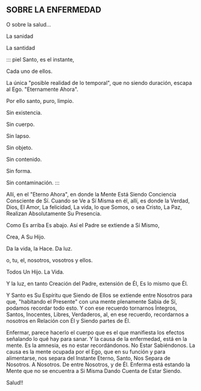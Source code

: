 ## SOBRE LA ENFERMEDAD

O sobre la salud…

La sanidad

La santidad

::: piel
Santo, es el instante,

Cada uno de ellos.

La única "posible realidad de lo temporal", que no siendo duración, escapa al Ego.
 "Eternamente Ahora".

Por ello santo, puro, limpio.

Sin existencia.

Sin cuerpo.

Sin lapso.

Sin objeto.

Sin contenido.

Sin forma.

Sin contaminación.
:::

Allí, en el "Eterno Ahora", en donde la Mente Está Siendo Conciencia Consciente de Sí. Cuando se Ve a Sí Misma en él, allí, es donde la Verdad, Dios, El Amor, La felicidad, La vida, lo que Somos, o sea Cristo, La Paz, Realizan Absolutamente Su Presencia.

Como Es arriba Es abajo. Así el Padre se extiende a Sí Mismo,

Crea,
 A Su Hijo.

Da la vida, la Hace. Da luz.

o, tu, el, nosotros, vosotros y ellos.

Todos Un Hijo. La Vida.

Y la luz, en tanto Creación del Padre, extensión de Él, Es lo mismo que Él.

Y Santo es Su Espíritu que Siendo de Ellos se extiende entre Nosotros para que, "habitando el Presente" con una mente plenamente Sabia de Sí, podamos recordar todo esto. Y con ese recuerdo tornarnos Íntegros, Santos, Inocentes, Libres, Verdaderos, al, en ese recuerdo, recordarnos a nosotros en Relación con Él y Siendo partes de Él.

Enfermar, parece hacerlo el cuerpo que es el que manifiesta los efectos señalando lo qué hay para sanar. Y la causa de la enfermedad, está en la mente. Es la amnesia, es no estar recordándonos. No Estar Sabiéndonos. La causa es la mente ocupada por el Ego, que en su función y para alimentarse, nos separa del Instante Eterno, Santo, Nos Separa de Nosotros. A Nosotros. De entre Nosotros, y de Él.
 Enferma está estando la Mente que no se encuentra a Si Misma Dando Cuenta de Estar Siendo.

Salud!!